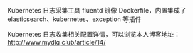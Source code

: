 Kubernetes 日志采集工具 fluentd 镜像 Dockerfile，内置集成了 elasticsearch、kubernetes、exception 等插件

Kubernetes 日志收集相关配置详情，可以浏览本人博客地址：http://www.mydlq.club/article/14/